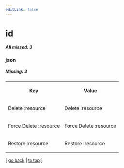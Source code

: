 ```yaml
---
editLink: false
---
```


# id

##### All missed: 3


### json

##### Missing: 3

<table width="100%">
<tr><th width="50%">

Key

</th><th width="50%">

Value

</th></tr>
<tr><td width="50%">

Delete :resource

</td><td width="50%">

Delete :resource

</td></tr>
<tr><td width="50%">

Force Delete :resource

</td><td width="50%">

Force Delete :resource

</td></tr>
<tr><td width="50%">

Restore :resource

</td><td width="50%">

Restore :resource

</td></tr>
</table>

[ [go back](../status.md) | [to top](#) ]

